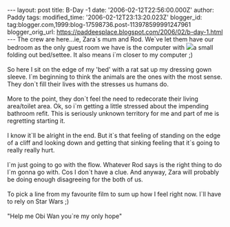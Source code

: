 \-\-- layout: post title: B-Day -1 date: \'2006-02-12T22:56:00.000Z\'
author: Paddy tags: modified\_time: \'2006-02-12T23:13:20.023Z\'
blogger\_id: tag:blogger.com,1999:blog-17598736.post-113978599991247961
blogger\_orig\_url:
https://paddeesplace.blogspot.com/2006/02/b-day-1.html \-\-- The crew
are here\...ie, Zara\`s mum and Rod. We\`ve let them have our bedroom as
the only guest room we have is the computer with
[![](https://photos1.blogger.com/blogger/7081/1699/320/2006_0131Image0082.jpg)](https://photos1.blogger.com/blogger/7081/1699/1600/2006_0131Image0082.jpg)a
small folding out bed/settee. It also means i\`m closer to my computer
;)\
\
So here I sit on the edge of my \'bed\' with a rat sat up my dressing
gown sleeve. I\`m beginning to think the animals are the ones with the
most sense. They don\`t fill their lives with the stresses us humans
do.\
\
More to the point, they don\`t feel the need to redecorate their living
area/toilet area. Ok, so i\`m getting a little stressed about the
impending bathroom refit. This is seriously unknown territory for me and
part of me is regretting starting it.\
\
I know it\`ll be alright in the end. But it\`s that feeling of standing
on the edge of a cliff and looking down and getting that sinking feeling
that it\`s going to really really hurt.\
\
I\`m just going to go with the flow. Whatever Rod says is the right
thing to do I\`m gonna go with. Cos I don\`t have a clue. And anyway,
Zara will probably be doing enough disagreeing for the both of us.\
\
To pick a line from my favourite film to sum up how I feel right now.
I\`ll have to rely on Star Wars ;)\
\
\"Help me Obi Wan you\`re my only hope\"
